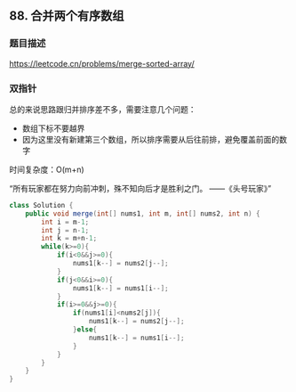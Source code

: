 ## 88. 合并两个有序数组

### 题目描述

https://leetcode.cn/problems/merge-sorted-array/

### 双指针

总的来说思路跟归并排序差不多，需要注意几个问题：
- 数组下标不要越界
- 因为这里没有新建第三个数组，所以排序需要从后往前排，避免覆盖前面的数字

时间复杂度：O(m+n)

“所有玩家都在努力向前冲刺，殊不知向后才是胜利之门。 ——《头号玩家》”

```java
class Solution {
    public void merge(int[] nums1, int m, int[] nums2, int n) {
        int i = m-1;
        int j = n-1;
        int k = m+n-1;
        while(k>=0){
            if(i<0&&j>=0){
                nums1[k--] = nums2[j--];
            }
            if(j<0&&i>=0){
                nums1[k--] = nums1[i--];
            }
            if(i>=0&&j>=0){
                if(nums1[i]<nums2[j]){
                    nums1[k--] = nums2[j--];
                }else{
                    nums1[k--] = nums1[i--];
                }
            }
        }
    }
}
```